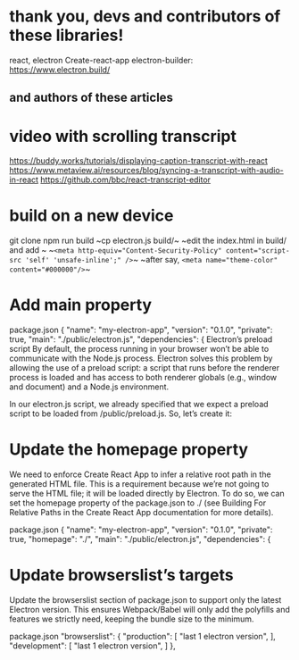 # thank you, devs and contributors of these libraries!
react, 
electron
Create-react-app
electron-builder: https://www.electron.build/

## and authors of these articles


# video with scrolling transcript
https://buddy.works/tutorials/displaying-caption-transcript-with-react
https://www.metaview.ai/resources/blog/syncing-a-transcript-with-audio-in-react
https://github.com/bbc/react-transcript-editor

# build on a new device
git clone
npm run build
~cp electron.js build/~
~edit the index.html in build/ and add ~
~`<meta http-equiv="Content-Security-Policy" content="script-src 'self' 'unsafe-inline';" />`~
~after say, `<meta name="theme-color" content="#000000"/>`~


# Add main property
package.json
{
  "name": "my-electron-app",
  "version": "0.1.0",
  "private": true,
  "main": "./public/electron.js",
  "dependencies": {
Electron’s preload script
By default, the process running in your browser won’t be able to communicate with the Node.js process. Electron solves this problem by allowing the use of a preload script: a script that runs before the renderer process is loaded and has access to both renderer globals (e.g., window and document) and a Node.js environment.

In our electron.js script, we already specified that we expect a preload script to be loaded from <project-root>/public/preload.js. So, let’s create it:


# Update the homepage property
We need to enforce Create React App to infer a relative root path in the generated HTML file. This is a requirement because we’re not going to serve the HTML file; it will be loaded directly by Electron. To do so, we can set the homepage property of the package.json to ./ (see Building For Relative Paths in the Create React App documentation for more details).

package.json
{
  "name": "my-electron-app",
  "version": "0.1.0",
  "private": true,
  "homepage": "./",
  "main": "./public/electron.js",
  "dependencies": {

# Update browserslist’s targets
Update the browserslist section of package.json to support only the latest Electron version. This ensures Webpack/Babel will only add the polyfills and features we strictly need, keeping the bundle size to the minimum.

package.json
"browserslist": {
   "production": [
      "last 1 electron version",
   ],
   "development": [
      "last 1 electron version",
   ]
 },
